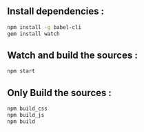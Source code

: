 ## Install dependencies :

~~~bash
npm install -g babel-cli
gem install watch
~~~

## **Watch** and **build** the sources :

~~~bash
npm start
~~~

## Only Build the sources :

~~~bash
npm build_css
npm build_js
npm build
~~~
